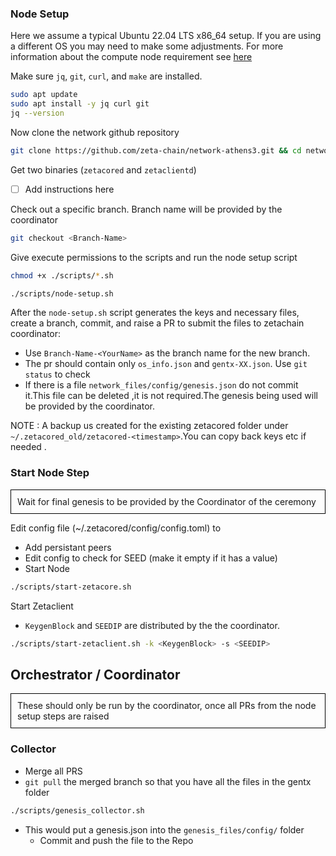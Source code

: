 ### Node Setup
Here we assume a typical Ubuntu 22.04 LTS x86_64 setup. If you are using a different OS you may need to make some adjustments.
For more information about the compute node requirement see [here](hosting.md)

Make sure `jq`, `git`, `curl`, and `make` are installed. 

```bash
sudo apt update
sudo apt install -y jq curl git 
jq --version
```

Now clone the network github repository
```bash
git clone https://github.com/zeta-chain/network-athens3.git && cd network-athens3
```

Get two binaries (`zetacored` and `zetaclientd`)
- [ ] Add instructions here

Check out a specific branch. Branch name will be provided by the coordinator
```bash
git checkout <Branch-Name>
```

Give execute permissions to the scripts and run the node setup script
```bash
chmod +x ./scripts/*.sh
```

```bash
./scripts/node-setup.sh
```

After the `node-setup.sh` script generates the keys and necessary
files, create a branch, commit, and raise a PR to submit the files
to zetachain coordinator:

  - Use `Branch-Name-<YourName>` as the branch name for the new branch.
  - The pr should contain only `os_info.json` and `gentx-XX.json`. Use `git status` to check
  - If there is a file `network_files/config/genesis.json` do not commit it.This file can be deleted ,it is not required.The genesis being used will be provided by the coordinator.

NOTE : A backup us created for the existing zetacored folder under `~/.zetacored_old/zetacored-<timestamp>`.You can copy back keys etc if needed .
    

  

### Start Node Step
<div style="border: 1px solid black; padding: 10px;">
Wait for final genesis to be provided by the Coordinator of the ceremony
</div>

Edit config file (~/.zetacored/config/config.toml) to
  - Add persistant peers
  - Edit config to check for SEED (make it empty if it has a value)
  - Start Node

```bash
./scripts/start-zetacore.sh
```

Start Zetaclient
  - `KeygenBlock` and `SEEDIP` are distributed by the the coordinator.

```bash
./scripts/start-zetaclient.sh -k <KeygenBlock> -s <SEEDIP>
```

## Orchestrator / Coordinator
<div style="border: 1px solid black; padding: 10px;">
These should only be run by the coordinator, once all PRs from the node setup steps are raised
</div>

### Collector
- Merge all PRS
- `git pull` the merged branch so that you have all the files in the gentx folder

```bash
./scripts/genesis_collector.sh
```

- This would put a genesis.json into the `genesis_files/config/` folder
    - Commit and push the file to the Repo